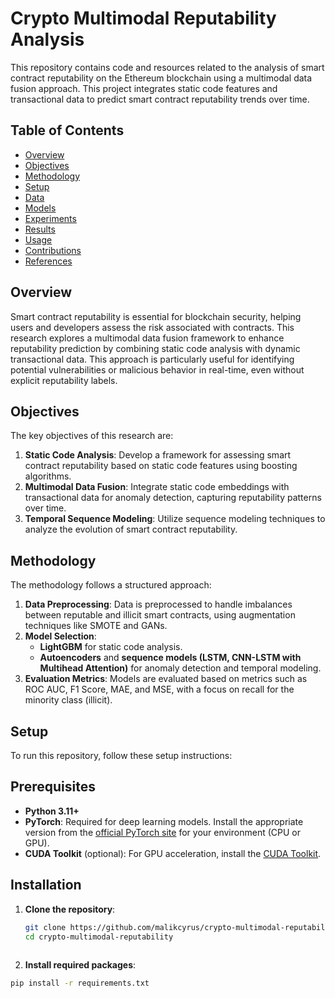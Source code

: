 # Crypto Multimodal Reputability Analysis

This repository contains code and resources related to the analysis of smart contract reputability on the Ethereum blockchain using a multimodal data fusion approach. This project integrates static code features and transactional data to predict smart contract reputability trends over time.

## Table of Contents
- [Overview](#overview)
- [Objectives](#objectives)
- [Methodology](#methodology)
- [Setup](#setup)
- [Data](#data)
- [Models](#models)
- [Experiments](#experiments)
- [Results](#results)
- [Usage](#usage)
- [Contributions](#contributions)
- [References](#references)

## Overview
Smart contract reputability is essential for blockchain security, helping users and developers assess the risk associated with contracts. This research explores a multimodal data fusion framework to enhance reputability prediction by combining static code analysis with dynamic transactional data. This approach is particularly useful for identifying potential vulnerabilities or malicious behavior in real-time, even without explicit reputability labels.

## Objectives
The key objectives of this research are:
1. **Static Code Analysis**: Develop a framework for assessing smart contract reputability based on static code features using boosting algorithms.
2. **Multimodal Data Fusion**: Integrate static code embeddings with transactional data for anomaly detection, capturing reputability patterns over time.
3. **Temporal Sequence Modeling**: Utilize sequence modeling techniques to analyze the evolution of smart contract reputability.

## Methodology
The methodology follows a structured approach:
1. **Data Preprocessing**: Data is preprocessed to handle imbalances between reputable and illicit smart contracts, using augmentation techniques like SMOTE and GANs.
2. **Model Selection**: 
   - **LightGBM** for static code analysis.
   - **Autoencoders** and **sequence models (LSTM, CNN-LSTM with Multihead Attention)** for anomaly detection and temporal modeling.
3. **Evaluation Metrics**: Models are evaluated based on metrics such as ROC AUC, F1 Score, MAE, and MSE, with a focus on recall for the minority class (illicit).

## Setup
To run this repository, follow these setup instructions:

## Prerequisites
- **Python 3.11+**
- **PyTorch**: Required for deep learning models. Install the appropriate version from the [official PyTorch site](https://pytorch.org/get-started/locally/) for your environment (CPU or GPU).
- **CUDA Toolkit** (optional): For GPU acceleration, install the [CUDA Toolkit](https://developer.nvidia.com/cuda-toolkit).

## Installation
1. **Clone the repository**:
   ```bash
   git clone https://github.com/malikcyrus/crypto-multimodal-reputability.git
   cd crypto-multimodal-reputability
  
2. **Install required packages**:
  ```bash
  pip install -r requirements.txt
